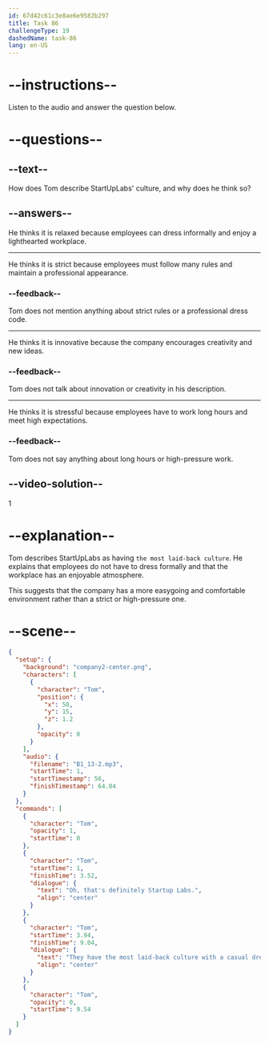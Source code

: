```yaml
---
id: 67d42c61c3e8ae6e9582b297
title: Task 86
challengeType: 19
dashedName: task-86
lang: en-US
---
```


<!-- (Audio) Tom: Oh, that's definitely StartUpLabs. They have the most laid-back culture, with a casual dress code and a fun work environment. -->

# --instructions--

Listen to the audio and answer the question below.

# --questions--

## --text--

How does Tom describe StartUpLabs' culture, and why does he think so?

## --answers--

He thinks it is relaxed because employees can dress informally and enjoy a lighthearted workplace.

---

He thinks it is strict because employees must follow many rules and maintain a professional appearance.

### --feedback--

Tom does not mention anything about strict rules or a professional dress code.

---

He thinks it is innovative because the company encourages creativity and new ideas.

### --feedback--

Tom does not talk about innovation or creativity in his description.

---

He thinks it is stressful because employees have to work long hours and meet high expectations.

### --feedback--

Tom does not say anything about long hours or high-pressure work.

## --video-solution--

1

# --explanation--

Tom describes StartUpLabs as having `the most laid-back culture`. He explains that employees do not have to dress formally and that the workplace has an enjoyable atmosphere.

This suggests that the company has a more easygoing and comfortable environment rather than a strict or high-pressure one.

# --scene--

```json
{
  "setup": {
    "background": "company2-center.png",
    "characters": [
      {
        "character": "Tom",
        "position": {
          "x": 50,
          "y": 15,
          "z": 1.2
        },
        "opacity": 0
      }
    ],
    "audio": {
      "filename": "B1_13-2.mp3",
      "startTime": 1,
      "startTimestamp": 56,
      "finishTimestamp": 64.04
    }
  },
  "commands": [
    {
      "character": "Tom",
      "opacity": 1,
      "startTime": 0
    },
    {
      "character": "Tom",
      "startTime": 1,
      "finishTime": 3.52,
      "dialogue": {
        "text": "Oh, that's definitely Startup Labs.",
        "align": "center"
      }
    },
    {
      "character": "Tom",
      "startTime": 3.94,
      "finishTime": 9.04,
      "dialogue": {
        "text": "They have the most laid-back culture with a casual dress code and a fun work environment.",
        "align": "center"
      }
    },
    {
      "character": "Tom",
      "opacity": 0,
      "startTime": 9.54
    }
  ]
}
```
